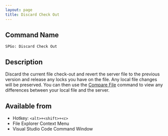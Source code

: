 ```yaml
---
layout: page
title: Discard Check Out
---
```


## Command Name

`SPGo: Discard Check Out`

## Description

Discard the current file check-out and revert the server file to the previous version and release any locks you have on the file. Any local file changes will be preserved. You can then use the [Compare File](/spgo/commands/compare-with-server) command to view any differences between your local file and the server.

## Available from

* Hotkey: `<alt>+<shift>+<c>`
* File Explorer Context Menu
* Visual Studio Code Command Window
